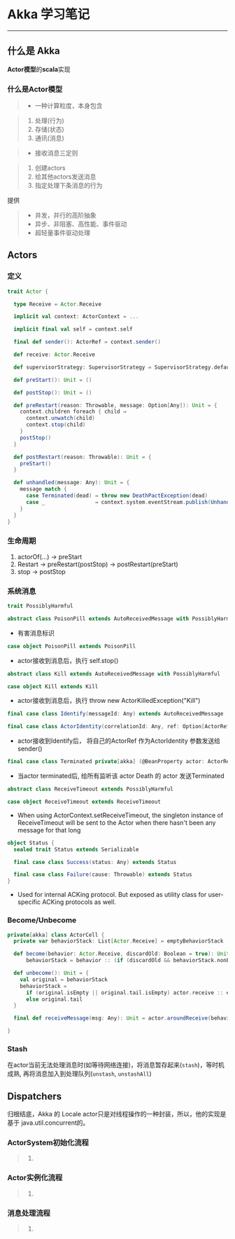 # Akka 学习笔记

------

## 什么是 Akka

**Actor模型**的**scala**实现

### 什么是Actor模型

> * 一种计算粒度，本身包含

> 1. 处理(行为)
> 2. 存储(状态)
> 3. 通讯(消息)

> * 接收消息三定则

> 1. 创建actors
> 2. 给其他actors发送消息
> 3. 指定处理下条消息的行为

提供

> * 并发，并行的高阶抽象
> * 异步、非阻塞、高性能、事件驱动
> * 超轻量事件驱动处理

## Actors

### 定义

```scala
trait Actor {

  type Receive = Actor.Receive

  implicit val context: ActorContext = ...

  implicit final val self = context.self

  final def sender(): ActorRef = context.sender()

  def receive: Actor.Receive

  def supervisorStrategy: SupervisorStrategy = SupervisorStrategy.defaultStrategy

  def preStart(): Unit = ()

  def postStop(): Unit = ()

  def preRestart(reason: Throwable, message: Option[Any]): Unit = {
    context.children foreach { child ⇒
      context.unwatch(child)
      context.stop(child)
    }
    postStop()
  }

  def postRestart(reason: Throwable): Unit = {
    preStart()
  }

  def unhandled(message: Any): Unit = {
    message match {
      case Terminated(dead) ⇒ throw new DeathPactException(dead)
      case _                ⇒ context.system.eventStream.publish(UnhandledMessage(message, sender(), self))
    }
  }
}
```

### 生命周期

1. actorOf(...) -> preStart
2. Restart -> preRestart(postStop) -> postRestart(preStart)
3. stop -> postStop

### 系统消息

```scala
trait PossiblyHarmful

abstract class PoisonPill extends AutoReceivedMessage with PossiblyHarmful with DeadLetterSuppression

```

* 有害消息标识

```scala
case object PoisonPill extends PoisonPill
```

* actor接收到消息后，执行 self.stop()

```scala
abstract class Kill extends AutoReceivedMessage with PossiblyHarmful

case object Kill extends Kill
```

* actor接收到消息后，执行 throw new ActorKilledException("Kill")

```scala
final case class Identify(messageId: Any) extends AutoReceivedMessage

final case class ActorIdentity(correlationId: Any, ref: Option[ActorRef])
```

* actor接收到Identify后， 将自己的ActorRef 作为ActorIdentity 参数发送给sender()

```scala
final case class Terminated private[akka] (@BeanProperty actor: ActorRef)
```

* 当actor terminated后, 给所有监听该 actor Death 的 actor 发送Terminated

```scala
abstract class ReceiveTimeout extends PossiblyHarmful

case object ReceiveTimeout extends ReceiveTimeout
```

* When using ActorContext.setReceiveTimeout, the singleton instance of ReceiveTimeout will be sent to the Actor when there hasn't been any message for that long

```scala
object Status {
  sealed trait Status extends Serializable

  final case class Success(status: Any) extends Status

  final case class Failure(cause: Throwable) extends Status
}
```

* Used for internal ACKing protocol. But exposed as utility class for user-specific ACKing protocols as well.

### Become/Unbecome

```scala
private[akka] class ActorCell {
  private var behaviorStack: List[Actor.Receive] = emptyBehaviorStack

  def become(behavior: Actor.Receive, discardOld: Boolean = true): Unit =
      behaviorStack = behavior :: (if (discardOld && behaviorStack.nonEmpty) behaviorStack.tail else behaviorStack)

  def unbecome(): Unit = {
    val original = behaviorStack
    behaviorStack =
      if (original.isEmpty || original.tail.isEmpty) actor.receive :: emptyBehaviorStack
      else original.tail
  }

  final def receiveMessage(msg: Any): Unit = actor.aroundReceive(behaviorStack.head, msg)

}
```

### Stash

在actor当前无法处理消息时(如等待网络连接)，将消息暂存起来(`stash`)，等时机成熟, 再将消息加入到处理队列(`unstash`, `unstashAll`)


## Dispatchers

归根结底，Akka 的 Locale actor只是对线程操作的一种封装，所以，他的实现是基于 java.util.concurrent的。

### ActorSystem初始化流程

> 1.

### Actor实例化流程

> 1. 

### 消息处理流程

> 1. 
